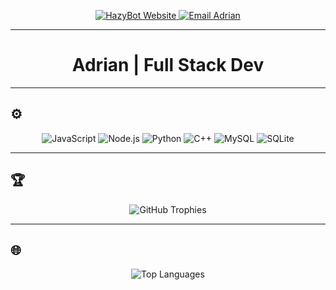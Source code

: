 <p align="center">
  <a href="https://www.hazybot.net" target="_blank">
    <img src="https://img.shields.io/badge/HazyBot-Website-DC2626?style=for-the-badge&labelColor=1F1F1F&logo=googlechrome&logoColor=white" alt="HazyBot Website" />
  </a>
  <a href="mailto:adrian@hazybot.net">
    <img src="https://img.shields.io/badge/Email-adrian%40hazybot.net-DC2626?style=for-the-badge&labelColor=1F1F1F&logo=gmail&logoColor=white" alt="Email Adrian" />
  </a>
</p>

---

<h1 align="center">Adrian | Full Stack Dev</h1>

---

## ⚙️ 
<p align="center">
  <img src="https://img.shields.io/badge/JavaScript-000000?style=flat-square&labelColor=1F1F1F&logo=javascript&logoColor=F7DF1E" alt="JavaScript" />
  <img src="https://img.shields.io/badge/Node.js-000000?style=flat-square&labelColor=1F1F1F&logo=node.js&logoColor=white" alt="Node.js" />
  <img src="https://img.shields.io/badge/Python-000000?style=flat-square&labelColor=1F1F1F&logo=python&logoColor=white" alt="Python" />
  <img src="https://img.shields.io/badge/C%2B%2B-000000?style=flat-square&labelColor=1F1F1F&logo=c%2B%2B&logoColor=white" alt="C++" />
  <img src="https://img.shields.io/badge/MySQL-000000?style=flat-square&labelColor=1F1F1F&logo=mysql&logoColor=white" alt="MySQL" />
  <img src="https://img.shields.io/badge/SQLite-000000?style=flat-square&labelColor=1F1F1F&logo=sqlite&logoColor=white" alt="SQLite" />
</p>

---

## 🏆 
<p align="center">
  <img src="https://github-profile-trophy.vercel.app/?username=4drixn&theme=onedark&no-frame=true&column=7" alt="GitHub Trophies" />
</p>

---

## 🌐 
<p align="center">
  <img src="https://github-readme-stats.vercel.app/api/top-langs/?username=4drixn&layout=compact&bg_color=1F1F1F&text_color=FFFFFF&title_color=DC2626&icon_color=DC2626&border_color=1F1F1F" alt="Top Languages" />
</p>
